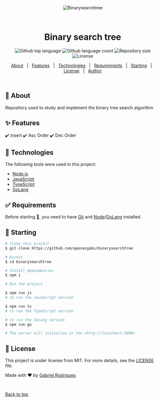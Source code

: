 <div align="center" id="top"> 
  <img src="./.github/app.gif" alt="Binarysearchtree" />

&#xa0;

  <!-- <a href="https://binarysearchtree.netlify.app">Demo</a> -->
</div>

<h1 align="center">Binary search tree</h1>

<p align="center">
  <img alt="Github top language" src="https://img.shields.io/github/languages/top/apenasgabs/binarysearchtree?color=56BEB8">

  <img alt="Github language count" src="https://img.shields.io/github/languages/count/apenasgabs/binarysearchtree?color=56BEB8">

  <img alt="Repository size" src="https://img.shields.io/github/repo-size/apenasgabs/binarysearchtree?color=56BEB8">

  <img alt="License" src="https://img.shields.io/github/license/apenasgabs/binarysearchtree?color=56BEB8">

  <!-- <img alt="Github issues" src="https://img.shields.io/github/issues/apenasgabs/binarysearchtree?color=56BEB8" /> -->

  <!-- <img alt="Github forks" src="https://img.shields.io/github/forks/apenasgabs/binarysearchtree?color=56BEB8" /> -->

  <!-- <img alt="Github stars" src="https://img.shields.io/github/stars/apenasgabs/binarysearchtree?color=56BEB8" /> -->
</p>

<!-- Status -->

<!-- <h4 align="center">
	🚧  Binarysearchtree 🚀 Under construction...  🚧
</h4>

<hr> -->

<p align="center">
  <a href="#dart-about">About</a> &#xa0; | &#xa0; 
  <a href="#sparkles-features">Features</a> &#xa0; | &#xa0;
  <a href="#rocket-technologies">Technologies</a> &#xa0; | &#xa0;
  <a href="#white_check_mark-requirements">Requirements</a> &#xa0; | &#xa0;
  <a href="#checkered_flag-starting">Starting</a> &#xa0; | &#xa0;
  <a href="#memo-license">License</a> &#xa0; | &#xa0;
  <a href="https://github.com/apenasgabs" target="_blank">Author</a>
</p>

<br>

## :dart: About

Repository used to study and implement the binary tree search algorithm

## :sparkles: Features

:heavy_check_mark: insert
:heavy_check_mark: Asc Order
:heavy_check_mark: Dec Order

## :rocket: Technologies

The following tools were used in this project:

- [Node.js](https://nodejs.org/en/)
- [JavaScript](https://developer.mozilla.org/pt-BR/docs/Web/JavaScript)
- [TypeScript](https://www.typescriptlang.org/)
- [GoLang](https://go.dev/doc/)

## :white_check_mark: Requirements

Before starting :checkered_flag:, you need to have [Git](https://git-scm.com) and [Node](https://nodejs.org/en/)/[GoLang](https://go.dev/doc/) installed.

## :checkered_flag: Starting

```bash
# Clone this project
$ git clone https://github.com/apenasgabs/binarysearchtree

# Access
$ cd binarysearchtree

# Install dependencies
$ npm i

# Run the project

$ npm run js
# to run the JavaScript version

$ npm run ts
# to run the TypeScript version

# to run the GoLang version
$ npm run go

# The server will initialize in the <http://localhost:3000>
```

## :memo: License

This project is under license from MIT. For more details, see the [LICENSE](LICENSE.md) file.

Made with :heart: by <a href="https://github.com/apenasgabs" target="_blank">Gabriel Rodrigues</a>

&#xa0;

<a href="#top">Back to top</a>
